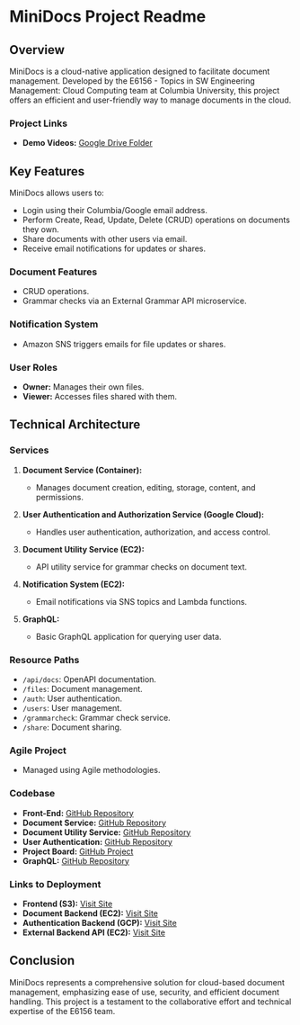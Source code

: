 # MiniDocs Project Readme

## Overview

MiniDocs is a cloud-native application designed to facilitate document management. Developed by the E6156 - Topics in SW Engineering Management: Cloud Computing team at Columbia University, this project offers an efficient and user-friendly way to manage documents in the cloud.


### Project Links
- **Demo Videos:** [Google Drive Folder](https://drive.google.com/drive/folders/1jZe3mKxKsFEuq3tAHfAvhYmKbLEuqPyO?usp=sharing)

## Key Features

MiniDocs allows users to:

- Login using their Columbia/Google email address.
- Perform Create, Read, Update, Delete (CRUD) operations on documents they own.
- Share documents with other users via email.
- Receive email notifications for updates or shares.

### Document Features

- CRUD operations.
- Grammar checks via an External Grammar API microservice.

### Notification System

- Amazon SNS triggers emails for file updates or shares.

### User Roles

- **Owner:** Manages their own files.
- **Viewer:** Accesses files shared with them.

## Technical Architecture

### Services

1. **Document Service (Container):**
   - Manages document creation, editing, storage, content, and permissions.

2. **User Authentication and Authorization Service (Google Cloud):**
   - Handles user authentication, authorization, and access control.

3. **Document Utility Service (EC2):**
   - API utility service for grammar checks on document text.

4. **Notification System (EC2):**
   - Email notifications via SNS topics and Lambda functions.

5. **GraphQL:**
   - Basic GraphQL application for querying user data.

### Resource Paths

- `/api/docs`: OpenAPI documentation.
- `/files`: Document management.
- `/auth`: User authentication.
- `/users`: User management.
- `/grammarcheck`: Grammar check service.
- `/share`: Document sharing.

### Agile Project

- Managed using Agile methodologies.

### Codebase

- **Front-End:** [GitHub Repository](https://github.com/OchirnyamB/MiniDocs-E6156-CloudComputing-FrontEnd)
- **Document Service:** [GitHub Repository](https://github.com/Foris8/MiniDocs-E6156-Document-Service)
- **Document Utility Service:** [GitHub Repository](https://github.com/OchirnyamB/MiniDocs-E6156-CloudComputing-BackEnd-UtilityService)
- **User Authentication:** [GitHub Repository](https://github.com/chiayen0119/MiniDocs-E6156-Authentication-Service)
- **Project Board:** [GitHub Project](https://github.com/users/OchirnyamB/projects/2)
- **GraphQL:** [GitHub Repository](https://github.com/chiayen0119/MiniDocs-E6156-GraphQL)

### Links to Deployment

- **Frontend (S3):** [Visit Site](http://minidocs-frontend.s3-website.us-east-2.amazonaws.com/)
- **Document Backend (EC2):** [Visit Site](http://ec2-3-90-184-240.compute-1.amazonaws.com/documents/)
- **Authentication Backend (GCP):** [Visit Site](https://minidocs-e6156-cloudcomputing.ue.r.appspot.com/)
- **External Backend API (EC2):** [Visit Site](http://ec2-18-221-160-18.us-east-2.compute.amazonaws.com/)

## Conclusion

MiniDocs represents a comprehensive solution for cloud-based document management, emphasizing ease of use, security, and efficient document handling. This project is a testament to the collaborative effort and technical expertise of the E6156 team.